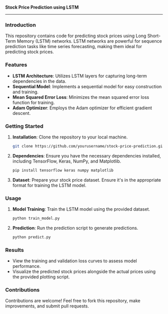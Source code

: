 **Stock Price Prediction using LSTM**

---

### Introduction
This repository contains code for predicting stock prices using Long Short-Term Memory (LSTM) networks. LSTM networks are powerful for sequence prediction tasks like time series forecasting, making them ideal for predicting stock prices.

### Features
- **LSTM Architecture**: Utilizes LSTM layers for capturing long-term dependencies in the data.
- **Sequential Model**: Implements a sequential model for easy construction and training.
- **Mean Squared Error Loss**: Minimizes the mean squared error loss function for training.
- **Adam Optimizer**: Employs the Adam optimizer for efficient gradient descent.

### Getting Started
1. **Installation**: Clone the repository to your local machine.
   ```bash
   git clone https://github.com/yourusername/stock-price-prediction.git
   ```
2. **Dependencies**: Ensure you have the necessary dependencies installed, including TensorFlow, Keras, NumPy, and Matplotlib.
   ```bash
   pip install tensorflow keras numpy matplotlib
   ```
3. **Dataset**: Prepare your stock price dataset. Ensure it's in the appropriate format for training the LSTM model.

### Usage
1. **Model Training**: Train the LSTM model using the provided dataset.
   ```bash
   python train_model.py
   ```
2. **Prediction**: Run the prediction script to generate predictions.
   ```bash
   python predict.py
   ```

### Results
- View the training and validation loss curves to assess model performance.
- Visualize the predicted stock prices alongside the actual prices using the provided plotting script.

### Contributions
Contributions are welcome! Feel free to fork this repository, make improvements, and submit pull requests.

